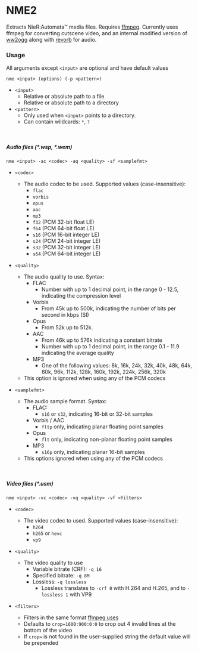 # NME2
Extracts NieR:Automata™ media files. Requires [ffmpeg](https://ffmpeg.org/).
Currently uses ffmpeg for converting cutscene video, and an internal modified version of [ww2ogg](https://github.com/hcs64/ww2ogg) along with [revorb](https://hydrogenaud.io/index.php/topic,64328.0.html#msg574110) for audio.

### Usage
All arguments except ```<input>``` are optional and have default values
```
nme <input> (options) (-p <pattern>)
```
- ```<input>```
  - Relative or absolute path to a file
  - Relative or absolute path to a directory
- ```<pattern>```
  - Only used when ```<input>``` points to a directory.
  - Can contain wildcards: ```*```, ```?```

<br>

##### Audio files (\*.wsp, \*.wem)
```
nme <input> -ac <codec> -aq <quality> -sf <samplefmt>
```
- ```<codec>```
  - The audio codec to be used. Supported values (case-insensitive):
    - ```flac```
    - ```vorbis```
	- ```opus```
	- ```aac```
	- ```mp3```
	- ```f32``` (PCM 32-bit float LE)
	- ```f64``` (PCM 64-bit float LE)
	- ```s16``` (PCM 16-bit integer LE)
	- ```s24``` (PCM 24-bit integer LE)
	- ```s32``` (PCM 32-bit integer LE)
	- ```s64``` (PCM 64-bit integer LE)

- ```<quality>```
  - The audio quality to use. Syntax:
    - FLAC
	  - Number with up to 1 decimal point, in the range 0 - 12.5, indicating the compression level
	- Vorbis
	  - From 45k up to 500k, indicating the number of bits per second in kbps (SI)
	- Opus
	  - From 52k up to 512k.
	- AAC
	  - From 46k up to 576k indicating a constant bitrate
	  - Number with up to 1 decimal point, in the range 0.1 - 11.9 indicating the average quality
	- MP3
	  - One of the following values: 8k, 16k, 24k, 32k, 40k, 48k, 64k, 80k, 96k, 112k, 128k, 160k, 192k, 224k, 256k, 320k
  - This option is ignored when using any of the PCM codecs

- ```<samplefmt>```
  - The audio sample format. Syntax:
    - FLAC:
	  - ```s16``` or ```s32```, indicating 16-bit or 32-bit samples
	- Vorbis / AAC
	  - ```fltp``` only, indicating planar floating point samples
	- Opus
	  - ```flt``` only, indicating non-planar floating point samples
	- MP3
	  - ```s16p``` only, indicating planar 16-bit samples
  - This options ignored when using any of the PCM codecs

<br>

##### Video files (\*.usm)

```
nme <input> -vc <codec> -vq <quality> -vf <filters>
```

- ```<codec>```
  - The video codec to used. Supported values (case-insensitive):
    - ```h264```
    - ```h265``` or ```hevc```
    - ```vp9```

- ```<quality>```
  - The video quality to use
    - Variable bitrate (CRF): ```-q 16```
    - Specified bitrate: ```-q 8M```
    - Lossless: ```-q lossless```
      - Lossless translates to ```-crf 0``` with H.264 and H.265, and to ```-lossless 1``` with VP9

- ```<filters>```
  - Filters in the same format [ffmpeg uses](https://trac.ffmpeg.org/wiki/FilteringGuide)
  - Defaults to ```crop=1600:900:0:0``` to crop out 4 invalid lines at the bottom of the video
  - If ```crop=``` is not found in the user-supplied string the default value will be prepended